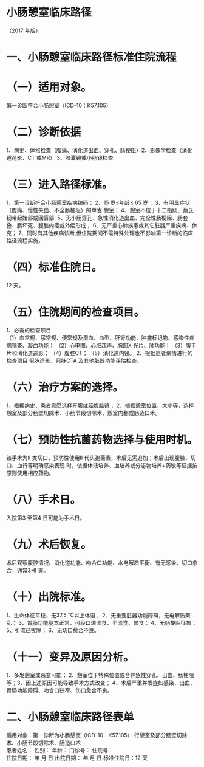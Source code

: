 # 小肠憩室临床路径  
（2017 年版）  
# 一、小肠憩室临床路径标准住院流程  
# （一）适用对象。  
第一诊断符合小肠憩室（ICD-10：K57.105）  
# （二）诊断依据  
1、病史、体格检查（腹痛、消化道出血、穿孔、肠梗阻）2、影像学检查（消化道造影、CT 或MR） 3、胶囊镜或小肠镜检查  
# （三）进入路径标准。  
1、第一诊断符合小肠憩室疾病编码； 2、15 岁≤年龄$\leqslant~65$ 岁； 3、有明显症状（腹痛、慢性失血、不全肠梗阻）的单发 憩室； 4、憩室不位于十二指肠、蔡氏韧带起始部或回盲部; 5、无小肠穿孔、急性消化道出血、完全性肠梗阻、肠套 叠、肠坏死、腹腔内瘘或外瘘形成； 6、无严重心肺疾患或其它脏器严重疾病、休克； 7、同时有其他疾病诊断,但住院期间不需特殊处理也不影响第一诊断的临床路径流程实施。  
# （四）标准住院日。  
12 天。  
# （五）住院期间的检查项目。  
1、必需的检查项目  
（1）血常规、尿常规、便常规及潜血、血型、肝肾功能、肿瘤标记物、感染性疾病筛查、凝血功能；  （2）心电图、心脏超声、胸部X 光片、肺功能；  （3）腹平片和消化道造影；  （4）腹腔CT；  （5）消化道内镜。 2、根据患者病情进行的检查项目   冠脉造影、冠脉CTA 及其他脏器功能评估检查。  
# （六）治疗方案的选择。  
1、根据病史、患者意愿选择开腹或经腹腔镜； 2、根据憩室位置、大小等，选择憩室及部分肠壁切除术、小肠节段切除术、憩室内翻或肠造口术。  
# （七）预防性抗菌药物选择与使用时机。  
该手术为II 类切口，预防性使用II 代头孢菌素，术后无需追加；术后出现腹腔、切口、血行等明确感染表现 时，依据体液培养、血培养或分泌物培养$+$药敏等证据按原则使用相应药物。  
# （八）手术日。  
入院第3 至第4 日可能为手术日。  
# （九）术后恢复。  
术后观察腹腔情况、消化道功能、吻合口功能、水电解质平衡、有无感染、切口愈合，通常3-6 天。  
# （十）出院标准。  
1、生命体征平稳，无$37.5\,^{\circ}\mathrm{C}$以上体温；  2、无重要脏器功能障碍，无电解质紊乱； 3、胃肠功能基本正常，可经口进流食、半流食、普食； 4、无肠梗阻征象； 5、引流已拔除； 6、无切口愈合不良。  
# （十一）变异及原因分析。  
1、多发憩室或恶变可能； 2、憩室位于特殊位置或合并急性穿孔、出血、肠梗阻等；3、因上述原因可能导致手术方式改变； 4、术后严重并发症如感染、出血、胃肠功能障碍、吻合口狭窄、伤口愈合不良。  
# 二、小肠憩室临床路径表单  
适用对象：第一诊断为小肠憩室（ICD-10：K57.105） 行憩室及部分肠壁切除术、小肠节段切除术、肠造口术  
患者姓名：           性别：    年龄：    门诊号：       住院号：  
住院日期：   年  月  日    出院日期：   年  月   日     标准住院日：12 天  

